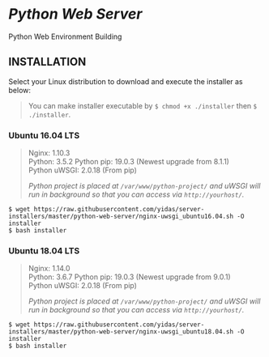 *Python Web Server*
===================

Python Web Environment Building

INSTALLATION
------------

Select your Linux distribution to download and execute the installer as below:

> You can make installer executable by `$ chmod +x ./installer` then `$ ./installer`.

### Ubuntu 16.04 LTS

> Nginx: 1.10.3  
> Python: 3.5.2
> Python pip: 19.0.3 (Newest upgrade from 8.1.1)  
> Python uWSGI: 2.0.18 (From pip) 
>
> *Python project is placed at `/var/www/python-project/` and uWSGI will run in background so that you can access via `http://yourhost/`.*

```
$ wget https://raw.githubusercontent.com/yidas/server-installers/master/python-web-server/nginx-uwsgi_ubuntu16.04.sh -O installer
$ bash installer
```

### Ubuntu 18.04 LTS

> Nginx: 1.14.0  
> Python: 3.6.7
> Python pip: 19.0.3 (Newest upgrade from 9.0.1)  
> Python uWSGI: 2.0.18 (From pip) 
>
> *Python project is placed at `/var/www/python-project/` and uWSGI will run in background so that you can access via `http://yourhost/`.*

```
$ wget https://raw.githubusercontent.com/yidas/server-installers/master/python-web-server/nginx-uwsgi_ubuntu18.04.sh -O installer
$ bash installer
```


